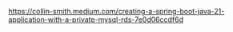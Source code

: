 https://collin-smith.medium.com/creating-a-spring-boot-java-21-application-with-a-private-mysql-rds-7e0d06ccdf6d
